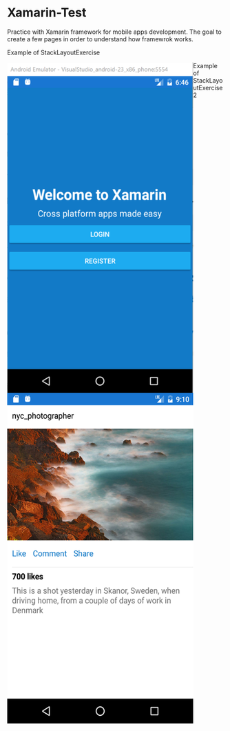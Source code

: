 # Xamarin-Test
Practice with Xamarin framework for mobile apps development.
The goal to create a few pages in order to understand how framewrok works.

Example of StackLayoutExercise

<a href="url"><img src="https://github.com/PyArchitect/Xamarin-Test/blob/master/XamarinApp.png?raw=true" align="left" height="768" width="432" ></a>

Example of StackLayoutExercise2
<a href="url"><img src="https://github.com/PyArchitect/Xamarin-Test/blob/master/XamarinApp2.png?raw=true" align="left" height="768" width="432" ></a>





	
